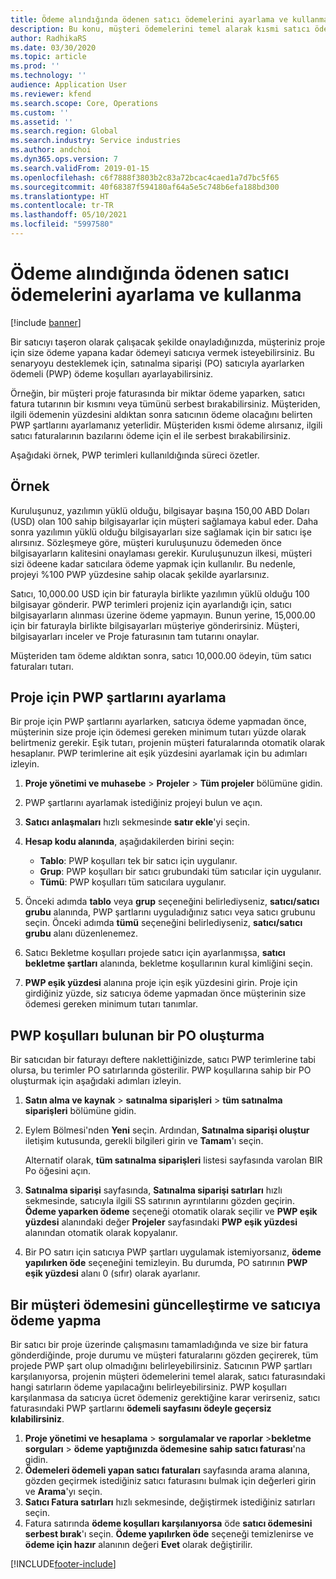 ```yaml
---
title: Ödeme alındığında ödenen satıcı ödemelerini ayarlama ve kullanma
description: Bu konu, müşteri ödemelerini temel alarak kısmi satıcı ödemelerini serbest bırakmak için ödemeli ödeme (pwp) koşullarının nasıl oluşturulacağı açıklanmaktadır.
author: RadhikaRS
ms.date: 03/30/2020
ms.topic: article
ms.prod: ''
ms.technology: ''
audience: Application User
ms.reviewer: kfend
ms.search.scope: Core, Operations
ms.custom: ''
ms.assetid: ''
ms.search.region: Global
ms.search.industry: Service industries
ms.author: andchoi
ms.dyn365.ops.version: 7
ms.search.validFrom: 2019-01-15
ms.openlocfilehash: c6f7888f3803b2c83a72bcac4caed1a7d7bc5f65
ms.sourcegitcommit: 40f68387f594180af64a5e5c748b6efa188bd300
ms.translationtype: HT
ms.contentlocale: tr-TR
ms.lasthandoff: 05/10/2021
ms.locfileid: "5997580"
---
```

# <a name="set-up-and-use-pay-when-paid-vendor-payments"></a>Ödeme alındığında ödenen satıcı ödemelerini ayarlama ve kullanma

[!include [banner](../includes/banner.md)]

Bir satıcıyı taşeron olarak çalışacak şekilde onayladığınızda, müşteriniz proje için size ödeme yapana kadar ödemeyi satıcıya vermek isteyebilirsiniz. Bu senaryoyu desteklemek için, satınalma siparişi (PO) satıcıyla ayarlarken ödemeli (PWP) ödeme koşulları ayarlayabilirsiniz.

Örneğin, bir müşteri proje faturasında bir miktar ödeme yaparken, satıcı fatura tutarının bir kısmını veya tümünü serbest bırakabilirsiniz. Müşteriden, ilgili ödemenin yüzdesini aldıktan sonra satıcının ödeme olacağını belirten PWP şartlarını ayarlamanız yeterlidir. Müşteriden kısmi ödeme alırsanız, ilgili satıcı faturalarının bazılarını ödeme için el ile serbest bırakabilirsiniz.

Aşağıdaki örnek, PWP terimleri kullanıldığında süreci özetler.

## <a name="example"></a>Örnek

Kuruluşunuz, yazılımın yüklü olduğu, bilgisayar başına 150,00 ABD Doları (USD) olan 100 sahip bilgisayarlar için müşteri sağlamaya kabul eder. Daha sonra yazılımın yüklü olduğu bilgisayarları size sağlamak için bir satıcı işe alırsınız. Sözleşmeye göre, müşteri kuruluşunuzu ödemeden önce bilgisayarların kalitesini onaylaması gerekir. Kuruluşunuzun ilkesi, müşteri sizi ödeene kadar satıcılara ödeme yapmak için kullanılır. Bu nedenle, projeyi %100 PWP yüzdesine sahip olacak şekilde ayarlarsınız.

Satıcı, 10,000.00 USD için bir faturayla birlikte yazılımın yüklü olduğu 100 bilgisayar gönderir. PWP terimleri projeniz için ayarlandığı için, satıcı bilgisayarların alınması üzerine ödeme yapmayın. Bunun yerine, 15,000.00 için bir faturayla birlikte bilgisayarları müşteriye gönderirsiniz. Müşteri, bilgisayarları inceler ve Proje faturasının tam tutarını onaylar.

Müşteriden tam ödeme aldıktan sonra, satıcı 10,000.00 ödeyin, tüm satıcı faturaları tutarı.

## <a name="set-up-pwp-terms-for-a-project"></a>Proje için PWP şartlarını ayarlama

Bir proje için PWP şartlarını ayarlarken, satıcıya ödeme yapmadan önce, müşterinin size proje için ödemesi gereken minimum tutarı yüzde olarak belirtmeniz gerekir. Eşik tutarı, projenin müşteri faturalarında otomatik olarak hesaplanır. PWP terimlerine ait eşik yüzdesini ayarlamak için bu adımları izleyin.

1. **Proje yönetimi ve muhasebe** \> **Projeler** \> **Tüm projeler** bölümüne gidin.
2. PWP şartlarını ayarlamak istediğiniz projeyi bulun ve açın.
3. **Satıcı anlaşmaları** hızlı sekmesinde **satır ekle**'yi seçin.
3. **Hesap kodu alanında**, aşağıdakilerden birini seçin:

    - **Tablo**: PWP koşulları tek bir satıcı için uygulanır.
    - **Grup**: PWP koşulları bir satıcı grubundaki tüm satıcılar için uygulanır.
    - **Tümü**: PWP koşulları tüm satıcılara uygulanır.

4. Önceki adımda **tablo** veya **grup** seçeneğini belirlediyseniz, **satıcı/satıcı grubu** alanında, PWP şartlarını uyguladığınız satıcı veya satıcı grubunu seçin. Önceki adımda **tümü** seçeneğini belirlediyseniz, **satıcı/satıcı grubu** alanı düzenlenemez.
5. Satıcı Bekletme koşulları projede satıcı için ayarlanmışsa, **satıcı bekletme şartları** alanında, bekletme koşullarının kural kimliğini seçin.
6. **PWP eşik yüzdesi** alanına proje için eşik yüzdesini girin. Proje için girdiğiniz yüzde, siz satıcıya ödeme yapmadan önce müşterinin size ödemesi gereken minimum tutarı tanımlar.

## <a name="create-a-po-that-has-pwp-terms"></a>PWP koşulları bulunan bir PO oluşturma

Bir satıcıdan bir faturayı deftere naklettiğinizde, satıcı PWP terimlerine tabi olursa, bu terimler PO satırlarında gösterilir. PWP koşullarına sahip bir PO oluşturmak için aşağıdaki adımları izleyin.

1. **Satın alma ve kaynak** \> **satınalma siparişleri** \> **tüm satınalma siparişleri** bölümüne gidin.
2. Eylem Bölmesi'nden **Yeni** seçin. Ardından, **Satınalma siparişi oluştur** iletişim kutusunda, gerekli bilgileri girin ve **Tamam**'ı seçin.

    Alternatif olarak, **tüm satınalma siparişleri** listesi sayfasında varolan BIR Po öğesini açın.

4. **Satınalma siparişi** sayfasında, **Satınalma siparişi satırları** hızlı sekmesinde, satıcıyla ilgili SS satırının ayrıntılarını gözden geçirin. **Ödeme yaparken ödeme** seçeneği otomatik olarak seçilir ve **PWP eşik yüzdesi** alanındaki değer **Projeler** sayfasındaki **PWP eşik yüzdesi** alanından otomatik olarak kopyalanır.
6. Bir PO satırı için satıcıya PWP şartları uygulamak istemiyorsanız, **ödeme yapılırken öde** seçeneğini temizleyin. Bu durumda, PO satırının **PWP eşik yüzdesi** alanı 0 (sıfır) olarak ayarlanır.

## <a name="update-a-customer-payment-and-pay-the-vendor"></a>Bir müşteri ödemesini güncelleştirme ve satıcıya ödeme yapma

Bir satıcı bir proje üzerinde çalışmasını tamamladığında ve size bir fatura gönderdiğinde, proje durumu ve müşteri faturalarını gözden geçirerek, tüm projede PWP şart olup olmadığını belirleyebilirsiniz. Satıcının PWP şartları karşılanıyorsa, projenin müşteri ödemelerini temel alarak, satıcı faturasındaki hangi satırların ödeme yapılacağını belirleyebilirsiniz. PWP koşulları karşılanmasa da satıcıya ücret ödemeniz gerektiğine karar verirseniz, satıcı faturasındaki PWP şartlarını **ödemeli sayfasını ödeyle geçersiz kılabilirsiniz**.

1. **Proje yönetimi ve hesaplama** \> **sorgulamalar ve raporlar** \>**bekletme sorguları** \> **ödeme yaptığınızda ödemesine sahip satıcı faturası**'na gidin.
2. **Ödemeleri ödemeli yapan satıcı faturaları** sayfasında arama alanına, gözden geçirmek istediğiniz satıcı faturasını bulmak için değerleri girin ve **Arama**'yı seçin.
3. **Satıcı Fatura satırları** hızlı sekmesinde, değiştirmek istediğiniz satırları seçin.
4. Fatura satırında **ödeme koşulları karşılanıyorsa** öde **satıcı ödemesini serbest bırak**'ı seçin. **Ödeme yapılırken öde** seçeneği temizlenirse ve **ödeme için hazır** alanının değeri **Evet** olarak değiştirilir.


[!INCLUDE[footer-include](../includes/footer-banner.md)]